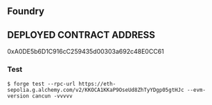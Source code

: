 ## Foundry



## DEPLOYED CONTRACT ADDRESS 
0xA0DE5b6D1C916cC259435d00303a692c48E0CC61


### Test

```shell
$ forge test --rpc-url https://eth-sepolia.g.alchemy.com/v2/KKOCA1KKaP9OseUd8ZhTyYDgp05gtHJc --evm-version cancun -vvvvv
```




